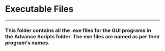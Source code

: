 # Executable Files
---

### This folder contains all the .exe files for the GUI programs in the Advance Scripts folder. The exe files are named as per their program's names.